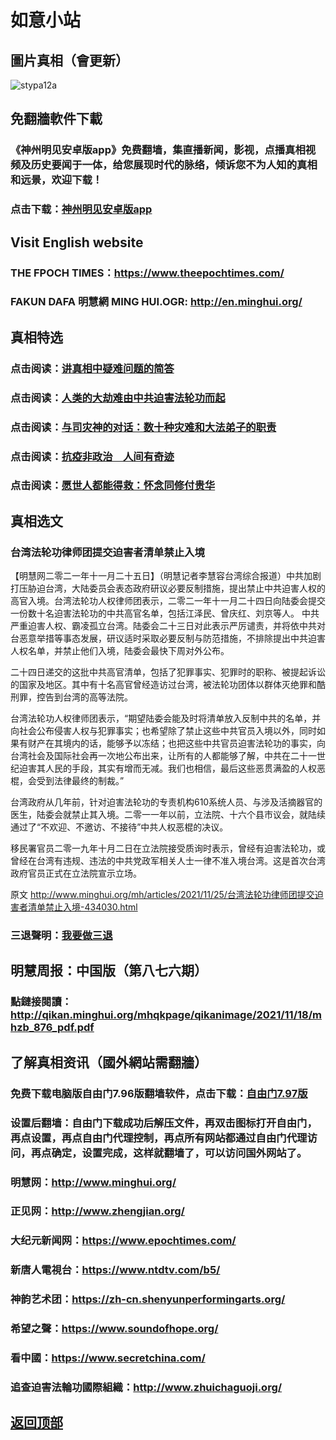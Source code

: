 # 如意小站

## 圖片真相（會更新）

![stypa12a](https://user-images.githubusercontent.com/79625284/143241003-48768546-08ea-4777-bd24-383502712d83.png)

## 免翻牆軟件下載

### 《神州明见安卓版app》免费翻墙，集直播新闻，影视，点播真相视频及历史要闻于一体，给您展现时代的脉络，倾诉您不为人知的真相和远景，欢迎下载！

### 点击下载：[神州明见安卓版app](https://github.com/pinhe91/tuiguang/files/7240768/_5.1.zip)

## Visit English website

### THE FPOCH TIMES：https://www.theepochtimes.com/

### FAKUN DAFA 明慧網 MING HUI.OGR: http://en.minghui.org/

## 真相特选

### 点击阅读：[讲真相中疑难问题的简答](https://github.com/pinhe91/jcxw3/tree/main)

### 点击阅读：[人类的大劫难由中共迫害法轮功而起](https://github.com/pinhe91/jcxw4/tree/main) 

### 点击阅读：[与司灾神的对话：数十种灾难和大法弟子的职责](https://github.com/pinhe91/jcxw1/tree/main) 

### 点击阅读：[抗疫非政治　人间有奇迹](https://github.com/pinhe91/jcxw2/tree/main) 

### 点击阅读：[愿世人都能得救：怀念同修付贵华](https://github.com/pinhe91/jcxw5/tree/main)

## 真相选文

### 台湾法轮功律师团提交迫害者清单禁止入境

【明慧网二零二一年十一月二十五日】（明慧记者李慧容台湾综合报道）中共加剧打压胁迫台湾，大陆委员会表态政府研议必要反制措施，提出禁止中共迫害人权的高官入境。台湾法轮功人权律师团表示，二零二一年十一月二十四日向陆委会提交一份数十名迫害法轮功的中共高官名单，包括江泽民、曾庆红、刘京等人。
中共严重迫害人权、霸凌孤立台湾。陆委会二十三日对此表示严厉谴责，并将依中共对台恶意举措等事态发展，研议适时采取必要反制与防范措施，不排除提出中共迫害人权名单，并禁止他们入境，陆委会最快下周对外公布。

二十四日递交的这批中共高官清单，包括了犯罪事实、犯罪时的职称、被提起诉讼的国家及地区。其中有十名高官曾经造访过台湾，被法轮功团体以群体灭绝罪和酷刑罪，控告到台湾的高等法院。

台湾法轮功人权律师团表示，“期望陆委会能及时将清单放入反制中共的名单，并向社会公布侵害人权与犯罪事实；也希望除了禁止这些中共官员入境以外，同时如果有财产在其境内的话，能够予以冻结；也把这些中共官员迫害法轮功的事实，向台湾社会及国际社会再一次地公布出来，让所有的人都能够了解，中共在二十一世纪迫害其人民的手段，其实有增而无减。我们也相信，最后这些恶贯满盈的人权恶棍，会受到法律最终的制裁。”

台湾政府从几年前，针对迫害法轮功的专责机构610系统人员、与涉及活摘器官的医生，陆委会就禁止其入境。二零一一年以前，立法院、十六个县市议会，就陆续通过了“不欢迎、不邀访、不接待”中共人权恶棍的决议。

移民署官员二零一九年十月二日在立法院接受质询时表示，曾经有迫害法轮功，或曾经在台湾有违规、违法的中共党政军相关人士一律不准入境台湾。这是首次台湾政府官员正式在立法院宣示立场。

原文 http://www.minghui.org/mh/articles/2021/11/25/台湾法轮功律师团提交迫害者清单禁止入境-434030.html

### 三退聲明：[我要做三退](http://tuidang.ddns.net/)

## 明慧周报：中国版（第八七六期）

### 點鏈接閱讀：http://qikan.minghui.org/mhqkpage/qikanimage/2021/11/18/mhzb_876_pdf.pdf

## 了解真相资讯（國外網站需翻牆）

### 免费下载电脑版自由门7.96版翻墙软件，点击下载：[自由门7.97版](https://github.com/pinhe91/tuiguang/files/6839679/fg797r.zip)

### 设置后翻墙：自由门下载成功后解压文件，再双击图标打开自由门，再点设置，再点自由门代理控制，再点所有网站都通过自由门代理访问，再点确定，设置完成，这样就翻墙了，可以访问国外网站了。

### 明慧网：http://www.minghui.org/

### 正见网：http://www.zhengjian.org/

### 大纪元新闻网：https://www.epochtimes.com/

### 新唐人電視台：https://www.ntdtv.com/b5/

### 神韵艺术团：https://zh-cn.shenyunperformingarts.org/

### 希望之聲：https://www.soundofhope.org/

### 看中國：https://www.secretchina.com/

### 追查迫害法輪功國際組織：http://www.zhuichaguoji.org/

## [返回顶部](https://git.io/Js3EY)
